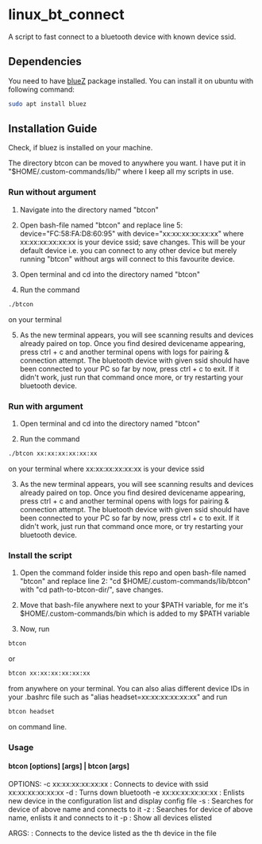 # linux_bt_connect
A script to fast connect to a bluetooth device with known device ssid.

## Dependencies
You need to have [blueZ](https://www.google.com/url?sa=t&rct=j&q=&esrc=s&source=web&cd=1&cad=rja&uact=8&ved=2ahUKEwjxyLqyronmAhWmwTgGHfVcCIYQFjAAegQIARAG&url=https%3A%2F%2Fdocs.ubuntu.com%2Fcore%2Fen%2Fstacks%2Fbluetooth%2Fbluez%2Fdocs%2Finstall-bluez&usg=AOvVaw3aNHcDP4xHohr_-uDt2-1I) package installed.
You can install it on ubuntu with following command:

```bash
sudo apt install bluez
```

## Installation Guide
Check, if bluez is installed on your machine.

The directory btcon can be moved to anywhere you want. I have put it
in "$HOME/.custom-commands/lib/" where I keep all my scripts in use.


### Run without argument
1. Navigate into the directory named "btcon"

2. Open bash-file named "btcon" and replace line 5: device="FC:58:FA:D8:60:95" with device="xx:xx:xx:xx:xx:xx" where xx:xx:xx:xx:xx:xx is your device ssid; save changes.
This will be your default device i.e. you can connect to any other device but merely running "btcon" without args will connect to this favourite device.

3. Open terminal and cd into the directory named "btcon"

4. Run the command 
```bash
./btcon 
```
on your terminal

5. As the new terminal appears, you will see scanning results and devices already paired on top. Once you find desired devicename appearing, press ctrl + c and another terminal opens with logs for pairing & connection attempt. The bluetooth device with given ssid should have been connected to your PC so far by now, press ctrl + c to exit. If it didn't work, just run that command once more, or try restarting your bluetooth device.

### Run with argument
1. Open terminal and cd into the directory named "btcon"

2. Run the command

```bash
./btcon xx:xx:xx:xx:xx:xx
```
on your terminal where xx:xx:xx:xx:xx:xx is your device ssid 

3. As the new terminal appears, you will see scanning results and devices already paired on top. Once you find desired devicename appearing, press ctrl + c and another terminal opens with logs for pairing & connection attempt. The bluetooth device with given ssid should have been connected to your PC so far by now, press ctrl + c to exit. If it didn't work, just run that command once more, or try restarting your bluetooth device.

### Install the script
1. Open the command folder inside this repo and open bash-file named "btcon" and replace line 2: "cd $HOME/.custom-commands/lib/btcon" with "cd path-to-btcon-dir/", save changes.

2. Move that bash-file anywhere next to your $PATH variable, for me it's $HOME/.custom-commands/bin which is added to my $PATH variable

3. Now, run 

```bash
btcon 
```
or

```bash
btcon xx:xx:xx:xx:xx:xx
```
from anywhere on your terminal. You can also alias different device IDs in your .bashrc file such as 
"alias headset=xx:xx:xx:xx:xx:xx" and run

```bash
btcon headset
``` 	
on command line.


### Usage

#### btcon [options] [args] | btcon [args]

OPTIONS:
-c xx:xx:xx:xx:xx:xx : Connects to device with ssid xx:xx:xx:xx:xx:xx
-d : Turns down bluetooth
-e xx:xx:xx:xx:xx:xx : Enlists new device in the configuration list and display config file
-s <device-name> : Searches for device of above name and connects to it
-z <device-name> : Searches for device of above name, enlists it and connects to it
-p : Show all devices elisted

ARGS:
<integer> : Connects to the device listed as the <integer>th device in the file